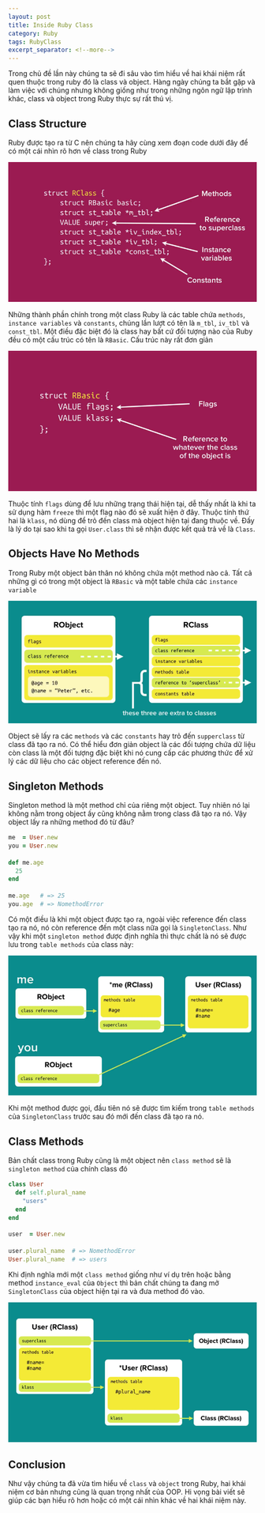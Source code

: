 ```yaml
---
layout: post
title: Inside Ruby Class
category: Ruby
tags: RubyClass
excerpt_separator: <!--more-->
---
```


Trong chủ đề lần này chúng ta sẽ đi sâu vào tìm hiểu về hai khái niệm rất quen thuộc trong ruby đó là class và object. Hàng ngày chúng ta bắt gặp và làm việc với chúng nhưng không giống như trong những ngôn ngữ lập trình khác, class và object trong Ruby thực sự rất thú vị.
<!--more-->

## Class Structure
Ruby được tạo ra từ C nên chúng ta hãy cùng xem đoạn code dưới đây để có một cái nhìn rõ hơn về class trong Ruby

![](</media/inside-ruby-class/b3a8cb030a1749f7dbb1c81c3022e599.png>)

Những thành phần chính trong một class Ruby là các table chứa `methods`, `instance variables` và `constants`, chúng lần lượt có tên là `m_tbl`, `iv_tbl` và `const_tbl`. Một điều đặc biệt đó là class hay bất cứ đối tượng nào của Ruby đều có một cấu trúc có tên là `RBasic`. Cấu trúc này rất đơn giản

![](</media/inside-ruby-class/54398b423c11fa1fb44e51659bc4f9ce.png>)

Thuộc tính `flags` dùng để lưu những trạng thái hiện tại, dễ thấy nhất là khi ta sử dụng hàm `freeze` thì một flag nào đó sẽ xuất hiện ở đây.
Thuộc tính thứ hai là `klass`, nó dùng để trỏ đến class mà object hiện tại đang thuộc về. Đấy là lý do tại sao khi ta gọi `User.class` thì sẽ nhận được kết quả trả về là `Class`.

## Objects Have No Methods

Trong Ruby một object bản thân nó không chứa một method nào cả. Tất cả những gì có trong một object là `RBasic` và một table chứa các `instance variable`

![](</media/inside-ruby-class/9fc745d26a9cae36d84bbb55197e57f1.png>)

Object sẽ lấy ra các `methods` và các `constants` hay trỏ đến `supperclass` từ class đã tạo ra nó. Có thể hiểu đơn giản object là các đối tượng chứa dữ liệu còn class là một đối tượng đặc biệt khi nó cung cấp các phương thức để xử lý các dữ liệu cho các object reference đến nó.

## Singleton Methods

Singleton method là một method chỉ của riêng một object. Tuy nhiên nó lại không nằm trong object ấy cũng không nằm trong class đã tạo ra nó. Vậy object lấy ra những method đó từ đâu?

```ruby
me  = User.new
you = User.new

def me.age
  25
end

me.age   # => 25
you.age  # => NomethodError
```

Có một điều là khi một object được tạo ra, ngoài việc reference đến class tạo ra nó, nó còn reference đến một class nữa gọi là `SingletonClass`. Như vậy khi một `singleton method` được định nghĩa thì thực chất là nó sẽ được lưu trong `table methods` của class này:

![](</media/inside-ruby-class/210219b79ed98b21924054bfd4c781fc.png>)

Khi một method được gọi, đầu tiên nó sẽ được tìm kiếm trong `table methods` của `SingletonClass` trước sau đó mới đến class đã tạo ra nó.

## Class Methods

Bản chất class trong Ruby cũng là một object nên `class method` sẽ là `singleton method` của chính class đó

```ruby
class User
  def self.plural_name
    "users"
  end
end

user  = User.new

user.plural_name  # => NomethodError
User.plural_name  # => users
```

Khi định nghĩa mới một `class method` giống như ví dụ trên hoặc bằng method `instance_eval` của `Object` thì bản chất chúng ta đang mở `SingletonClass` của object hiện tại ra và đưa method đó vào.

![](</media/inside-ruby-class/25dbde8465f5e2a13eb2dbcd12ab8835.png>)

## Conclusion

Như vậy chúng ta đã vừa tìm hiểu về `class` và `object` trong Ruby, hai khái niệm cơ bản nhưng cũng là quan trọng nhất của OOP. Hi vọng bài viết sẽ giúp các bạn hiểu rõ hơn hoặc có một cái nhìn khác về hai khái niệm này.
